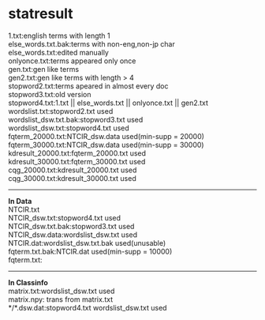 # statresult

1.txt:english terms with length 1  
else_words.txt.bak:terms with non-eng,non-jp char  
else_words.txt:edited manually  
onlyonce.txt:terms appeared only once  
gen.txt:gen like terms  
gen2.txt:gen like terms with length > 4  
stopword2.txt:terms apeared in almost every doc  
stopword3.txt:old version  
stopword4.txt:1.txt || else_words.txt || onlyonce.txt || gen2.txt  
wordslist.txt:stopword2.txt used  
wordslist_dsw.txt.bak:stopword3.txt used  
wordslist_dsw.txt:stopword4.txt used  
fqterm_20000.txt:NTCIR_dsw.data used(min-supp = 20000)  
fqterm_30000.txt:NTCIR_dsw.data used(min-supp = 30000)
kdresult_20000.txt:fqterm_20000.txt used  
kdresult_30000.txt:fqterm_30000.txt used  
cqg_20000.txt:kdresult_20000.txt used  
cqg_30000.txt:kdresult_30000.txt used  

---------------------------------------------------
**In Data**  
NTCIR.txt  
NTCIR_dsw.txt:stopword4.txt used  
NTCIR_dsw.txt.bak:stopword3.txt used  
NTCIR_dsw.data:wordslist_dsw.txt used  
NTCIR.dat:wordslist_dsw.txt.bak used(unusable)   
fqterm.txt.bak:NTCIR.dat used(min-supp = 10000)  
fqterm.txt:  

---------------------------------------------------
**In Classinfo**  
matrix.txt:wordslist_dsw.txt used  
matrix.npy: trans from matrix.txt  
\*/\*.dsw.dat:stopword4.txt wordslist_dsw.txt used
